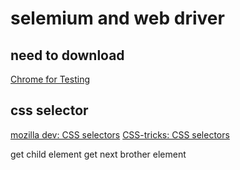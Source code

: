 # selemium and web driver

## need to download

[Chrome for Testing](https://googlechromelabs.github.io/chrome-for-testing/)

## css selector

[mozilla dev: CSS selectors](https://developer.mozilla.org/en-US/docs/Web/CSS/CSS_selectors)
[CSS-tricks: CSS selectors](https://css-tricks.com/css-selectors/)

get child element
get next brother element
